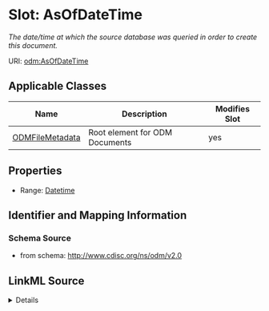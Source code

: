 # Slot: AsOfDateTime


_The date/time at which the source database was queried in order to create this document._



URI: [odm:AsOfDateTime](http://www.cdisc.org/ns/odm/v2.0/AsOfDateTime)



<!-- no inheritance hierarchy -->




## Applicable Classes

| Name | Description | Modifies Slot |
| --- | --- | --- |
[ODMFileMetadata](ODMFileMetadata.md) | Root element for ODM Documents |  yes  |







## Properties

* Range: [Datetime](Datetime.md)





## Identifier and Mapping Information







### Schema Source


* from schema: http://www.cdisc.org/ns/odm/v2.0




## LinkML Source

<details>
```yaml
name: AsOfDateTime
description: The date/time at which the source database was queried in order to create
  this document.
from_schema: http://www.cdisc.org/ns/odm/v2.0
rank: 1000
alias: AsOfDateTime
domain_of:
- ODMFileMetadata
range: datetime

```
</details>
